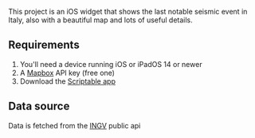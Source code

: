 This project is an iOS widget that shows the last notable seismic event in Italy, also with a beautiful map and lots of useful details.

## Requirements
1. You'll need a device running iOS or iPadOS 14 or newer
2. A [Mapbox](https://www.mapbox.com) API key (free one)
3. Download the [Scriptable app](https://apps.apple.com/us/app/scriptable/id1405459188)

## Data source
Data is fetched from the [INGV](https://www.ingv.it) public api
